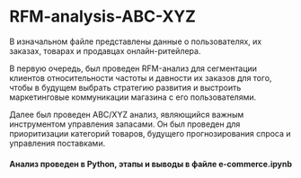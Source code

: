# RFM-analysis-ABC-XYZ

В изначальном файле представлены данные о пользователях, их заказах, товарах и продавцах онлайн-ритейлера.

В первую очередь, был проведен RFM-анализ для сегментации клиентов относительности частоты и давности их заказов для того, чтобы в будущем выбрать стратегию развития и выстроить маркетинговые коммуникации магазина с его пользователями. 

Далее был проведен ABC/XYZ анализ, являющийся важным инструментом управления запасами. Он был проведен для приоритизации категорий товаров, будущего прогнозирования спроса и управления поставками.

#### Анализ проведен в Python, этапы и выводы в файле e-commerce.ipynb


